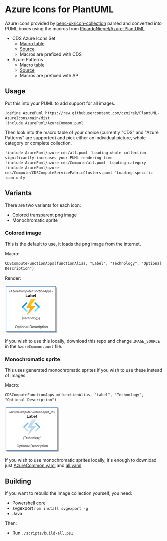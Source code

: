 # Azure Icons for PlantUML
Azure icons provided by [benc-uk/icon-collection](https://github.com/benc-uk/icon-collection) parsed and converted into PUML boxes using the
macros from [RicardoNiepel/Azure-PlantUML](https://github.com/RicardoNiepel/Azure-PlantUML).

- CDS Azure Icons Set
  - [Macro table](https://github.com/czmirek/PlantUML-AzureIcons/tree/main/dist/azure-cds)
  - [Source](https://github.com/benc-uk/icon-collection/tree/master/azure-cds)
  - Macros are prefixed with CDS
- Azure Patterns
  - [Macro table](https://github.com/czmirek/PlantUML-AzureIcons/tree/main/dist/azure-patterns)
  - [Source](https://github.com/benc-uk/icon-collection/tree/master/azure-patterns)
  - Macros are prefixed with AP

## Usage
Put this into your PUML to add support for all images.

```puml
!define AzurePuml https://raw.githubusercontent.com/czmirek/PlantUML-AzureIcons/main/dist
!include AzurePuml/AzureCommon.puml
```

Then look into the macro table of your choice (currently "CDS" and "Azure Patterns" are supported)
and pick either an individual picture, whole category or complete collection.

```puml
!include AzurePuml/azure-cds/all.puml 'Loading whole collection significantly increases your PUML rendering time
!include AzurePuml/azure-cds/Compute/all.puml 'Loading category
!include AzurePuml/azure-cds/Compute/CDSComputeServiceFabricClusters.puml 'Loading specific icon only
```

## Variants
There are two variants for each icon:
- Colored transparent png image
- Monochromatic sprite

### Colored image
This is the default to use, it loads the png image from the internet.

Macro:
```
CDSComputeFunctionApps(functionAlias, "Label", "Technology", "Optional Description")
```
Render:

![img](docs/coloredfunction.png)

If you wish to use this locally, download this repo and change `IMAGE_SOURCE` in the `AzureCommon.puml` file.

### Monochromatic sprite
This uses generated monochromatic sprites if you wish to use these instead of images.

Macro:
```
CDSComputeFunctionApps_m(functionAlias, "Label", "Technology", "Optional Description")
```
![img](docs/monochromfunction.png)

If you wish to use monochromatic sprites locally, it's enough to download just [AzureCommon.yaml](https://github.com/czmirek/PlantUML-AzureIcons/blob/main/AzureCommon.puml) and [all.yaml](https://github.com/czmirek/PlantUML-AzureIcons/blob/main/dist/all.puml).

## Building
If you want to rebuild the image collection yourself, you need:
- Powershell core
- svgexport `npm install svgexport -g`
- Java

Then:
- Run `./scripts/build-all.ps1`



